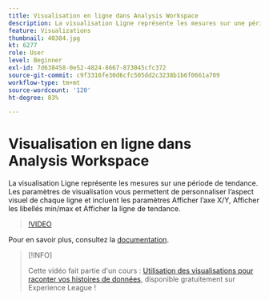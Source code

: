```yaml
---
title: Visualisation en ligne dans Analysis Workspace
description: La visualisation Ligne représente les mesures sur une période de tendance. Les paramètres de visualisation vous permettent de personnaliser l’aspect visuel de chaque ligne et incluent les paramètres Afficher l’axe X/Y, Afficher les libellés min/max et Afficher la ligne de tendance.
feature: Visualizations
thumbnail: 40384.jpg
kt: 6277
role: User
level: Beginner
exl-id: 7d638458-0e52-4824-8667-873045cfc372
source-git-commit: c9f3316fe30d6cfc505dd2c3238b1b6f0661a709
workflow-type: tm+mt
source-wordcount: '120'
ht-degree: 83%

---
```


# Visualisation en ligne dans Analysis Workspace

La visualisation Ligne représente les mesures sur une période de tendance. Les paramètres de visualisation vous permettent de personnaliser l’aspect visuel de chaque ligne et incluent les paramètres Afficher l’axe X/Y, Afficher les libellés min/max et Afficher la ligne de tendance.

>[!VIDEO](https://video.tv.adobe.com/v/40384/?quality=12&learn=on)

Pour en savoir plus, consultez la [documentation](https://experienceleague.adobe.com/docs/analytics/analyze/analysis-workspace/visualizations/line.html?lang=fr).

>[!INFO]
>
> Cette vidéo fait partie d&#39;un cours : [Utilisation des visualisations pour raconter vos histoires de données](https://experienceleague.adobe.com/?recommended=Analytics-U-1-2021.1.visualizations&amp;lang=fr), disponible gratuitement sur Experience League !
